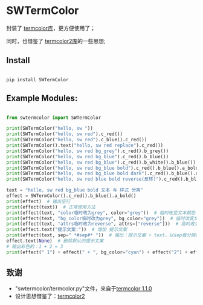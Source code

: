 # SWTermColor

封装了 [termcolor库](https://pypi.org/project/termcolor/)，更方便使用了；

同时，也借鉴了 [termcolor2库](https://pypi.org/project/termcolor2/)的一些思想;

## Install

```

pip install SWTermColor

```

## Example Modules:

```python

from swtermcolor import SWTermColor

print(SWTermColor("hello, sw "))
print(SWTermColor("hello, sw red").c_red())
print(SWTermColor("hello, sw red").c_blue().c_red())
print(SWTermColor().text("hello, sw red replace").c_red())
print(SWTermColor("hello, sw red bg_grey").c_red().b_grey())
print(SWTermColor("hello, sw red bg_blue").c_red().b_blue())
print(SWTermColor("hello, sw red bg_blue").c_red().b_white().b_blue())  # 背景色，蓝色 覆盖了 白色
print(SWTermColor("hello, sw red bg_blue bold").c_red().b_blue().a_bold())
print(SWTermColor("hello, sw red bg_blue bold dark").c_red().b_blue().a_bold().a_dark())
print(SWTermColor("hello, sw red blue bold reverse(反转)").c_red().b_blue().a_bold().a_reverse())

text = "hello, sw red bg_blue bold 文本 与 样式 分离"
effect = SWTermColor().c_red().b_blue().a_bold()
print(effect)  # 输出空行
print(effect(text))  # 正常使用方法
print(effect(text, "color临时改为grey", color="grey"))  # 临时改变文本颜色
print(effect(text, "bg_color临时改为grey", bg_color="grey"))  # 临时改变文本背景色
print(effect(text, "attrs临时改为reverse", attrs=["reverse"]))  # 临时改变文本效果
print(effect.text("提示文案:"))  # 增加 提示文案
print(effect(text, sep=" *#sep#* "))  # 输出：提示文案 + text，以sep做分隔符
effect.text(None)  # 删除默认的提示文案
# 输出彩色的：1 + 2 = 3
print(effect(" 1") + effect(" + ", bg_color="cyan") + effect("2") + effect(" = ", bg_color="cyan") + effect("3 "))
```

## 致谢

* "swtermcolor/termcolor.py"文件，来自于[termcolor 1.1.0](https://pypi.org/project/termcolor/)  
* 设计思想借鉴了：[termcolor2](https://pypi.org/project/termcolor2/)  